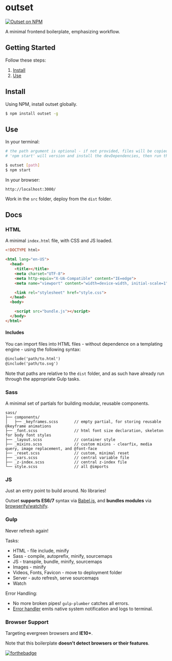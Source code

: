 # outset

[![Outset on NPM](https://img.shields.io/npm/v/outset.svg?style=flat-square)](https://www.npmjs.com/package/outset)

A minimal frontend boilerplate, emphasizing workflow.

## Getting Started

Follow these steps:

1. [Install](#install)
2. [Use](#use)

## Install

Using NPM, install outset globally.

```bash
$ npm install outset -g
```

## Use

In your terminal:

```bash
# the path argument is optional - if not provided, files will be copied to the CWD
# 'npm start' will version and install the devDependencies, then run the default Gulp task

$ outset [path]
$ npm start
```

In your browser:

```
http://localhost:3000/
```

Work in the `src` folder, deploy from the `dist` folder.

## Docs

### HTML

A minimal `index.html` file, with CSS and JS loaded.

```html
<!DOCTYPE html>

<html lang="en-US">
  <head>
    <title></title>
    <meta charset="UTF-8">
    <meta http-equiv="X-UA-Compatible" content="IE=edge">
    <meta name="viewport" content="width=device-width, initial-scale=1">

    <link rel="stylesheet" href="style.css">
  </head>
  <body>

    <script src="bundle.js"></script>
  </body>
</html>
```

#### Includes

You can import files into HTML files - without dependence on a templating engine - using the following syntax:

```html
@include('path/to.html')
@include('path/to.svg')
```

Note that paths are relative to the `dist` folder, and as such have already run through the appropriate Gulp tasks.

### Sass

A minimal set of partials for building modular, reusable components.

```
sass/
├── components/
│   ├── _keyframes.scss       // empty partial, for storing reusable @keyframe animations
├── _font.scss                // html font size declaration, skeleton for body font styles
├── _layout.scss              // container style
├── _mixins.scss              // custom mixins - clearfix, media query, image replacement, and @font-face
├── _reset.scss               // custom, minimal reset
├── _vars.scss                // central variable file
├── _z-index.scss             // central z-index file
└── style.scss                // all @imports
```

### JS

Just an entry point to build around. No libraries!

Outset **supports ES6/7** syntax via [Babel.js](https://babeljs.io/), and **bundles modules** via [browserify/watchify](https://github.com/substack/node-browserify).

### Gulp

Never refresh again!

Tasks:

* HTML - file include, minify
* Sass - compile, autoprefix, minify, sourcemaps
* JS - transpile, bundle, minify, sourcemaps
* Images - minify
* Videos, Fonts, Favicon - move to deployment folder
* Server - auto refresh, serve sourcemaps
* Watch

Error Handling:

* No more broken pipes! `gulp-plumber` catches all errors.
* [Error handler](https://github.com/callmecavs/outset/blob/master/lib/gulpfile.babel.js#L23-L33) emits native system notification and logs to terminal.

### Browser Support

Targeting evergreen browsers and **IE10+**.

Note that this boilerplate **doesn't detect browsers or their features**.

[![forthebadge](http://forthebadge.com/images/badges/built-with-love.svg)](http://forthebadge.com)
